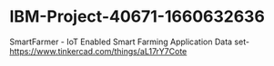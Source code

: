 # IBM-Project-40671-1660632636
SmartFarmer - IoT Enabled Smart Farming Application
Data set-https://www.tinkercad.com/things/aL17rY7Cote

